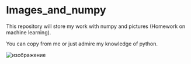# Images_and_numpy
This repository will store my work with numpy and pictures (Homework on machine learning).

You can copy from me or just admire my knowledge of python.

![изображение](https://user-images.githubusercontent.com/66907532/132952250-fe3646ff-2a18-4cf8-a213-12d08188fe5f.png)
